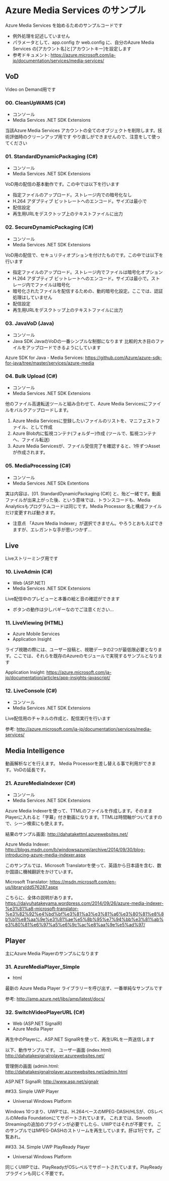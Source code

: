 # Azure Media Services のサンプル
Azure Media Services を始めるためのサンプルコードです

- 例外処理を記述していません
- パラメータとして、app.config か web.config に、自分のAzure Media Services の[アカウント名]と[アカウントキー]を設定します
- 参考ドキュメント:
https://azure.microsoft.com/ja-jp/documentation/services/media-services/

## VoD
Video on Demand用です

### 00. CleanUpWAMS (C#)
- コンソール
- Media Services .NET SDK Extensions

当該Azure Media Services アカウントの全てのオブジェクトを削除します。技術評価時のクリーンアップ用です
やり直しができませんので、注意をして使ってください

### 01. StandardDynamicPackaging (C#)
- コンソール
- Media Services .NET SDK Extensions


VoD用の配信の基本動作です。この中では以下を行います
- 指定ファイルのアップロード。ストレージ内での暗号化なし
- H.264 アダプティブ ビットレートへのエンコード。サイズは最小で
- 配信設定
- 再生用URLをデスクトップ上のテキストファイルに出力

### 02. SecureDynamicPackaging (C#)
- コンソール
- Media Services .NET SDK Extensions

VoD用の配信で、セキュリティオプションを付けたものです。この中では以下を行います
- 指定ファイルのアップロード。ストレージ内でファイルは暗号化オプション
- H.264 アダプティブ ビットレートへのエンコード。サイズは最小で。ストレージ内でファイルは暗号化
- 暗号化されたファイルを配信するための、動的暗号化設定。ここでは、認証処理はしていません
- 配信設定
- 再生用URLをデスクトップ上のテキストファイルに出力

### 03. JavaVoD (Java)
- コンソール
- Java SDK
JavaのVoDの一番シンプルな制御になります
比較的大き目のファイルをアップロードできるようにしています

Azure SDK for Java - Media Services:
https://github.com/Azure/azure-sdk-for-java/tree/master/services/azure-media

### 04. Bulk Upload (C#)
- コンソール
- Media Services .NET SDK Extensions

他のファイル高速転送ツールと組み合わせて、Azure Media Servicesにファイルをバルクアップロードします。
1. Azure Media Servicesに登録したいファイルのリストを、マニフェストファイル、として作成
2. Azure Blob内に監視コンテナ(フォルダー)作成
(ツールで、監視コンテナへ、ファイル転送)
3. Azure Media Servicesが、ファイル受信完了を確認すると、1件ずつAssetが作成されます。


### 05. MediaProcessing (C#)
- コンソール
- Media Services .NET SDk Extentions

実は内容は、[01. StandardDynamicPackaging (C#)] と、殆ど一緒です。動画ファイルが出来上がった後、という意味では、トランスコードも、Media Analyticsもプログラムコードは同じです。Media Processor 名と構成ファイルだけ変更すれば動きます。

- 注意点
「Azure Media Indexer」が選択できません。やろうとおもえばできますが、エレガントな手が思いつかず...



## Live
Liveストリーミング用です

### 10. LiveAdmin (C#)
- Web (ASP.NET)
- Media Services .NET SDK Extensions

Live配信中のプレビューと本番の絵と音の確認ができます
- ボタンの動作は少しバギーなのでご注意ください...

### 11. LiveViewing (HTML)
- Azure Mobile Services
- Application Insight

ライブ視聴の際には、ユーザー投稿と、視聴データの2つが最低限必要となります。ここでは、それらを既存のAzureのモジュールで実現するサンプルとなります

Application Insight:
https://azure.microsoft.com/ja-jp/documentation/articles/app-insights-javascript/

### 12. LiveConsole (C#)
- コンソール
- Media Services .NET SDK Extensions

Live配信用のチャネルの作成と、配信実行を行います

参考: http://azure.microsoft.com/ja-jp/documentation/services/media-services/

## Media Intelligence
動画解析などを行えます。
Media Processorを差し替える事で利用ができます。VoDの延長です。

### 21. AzureMediaIndexer (C#)
- コンソール
- Media Services .NET SDK Extensions

Azure Media Indexerを使って、TTMLのファイルを作成します。そのままPlayerに入れると「字幕」付き動画になります。TTMLは時間軸がついてますので、シーン検索にも使えます。

結果のサンプル画面:
http://dahatakettml.azurewebsites.net/


Azure Media Indexer:
http://blogs.msdn.com/b/windowsazurej/archive/2014/09/30/blog-introducing-azure-media-indexer.aspx

このサンプルでは、Microsoft Translatorを使って、英語から日本語を含む、数か国語に機械翻訳をかけています。

Microsoft Translator:
https://msdn.microsoft.com/en-us/library/dd576287.aspx

こちらに、全体の説明があります。
https://daiyuhatakeyama.wordpress.com/2014/09/26/azure-media-indexer-%e3%81%a8-microsoft-translator-%e3%82%92%e4%bd%bf%e3%81%a3%e3%81%a6%e3%80%81%e8%8b%b1%e8%aa%9e%e3%81%ae%e5%8b%95%e7%94%bb%e3%81%ab%e3%80%81%e6%97%a5%e6%9c%ac%e8%aa%9e%e5%ad%97/

## Player
主にAzure Media Playerのサンプルになります

### 31. AzureMediaPlayer_Simple
- html

最新の Azure Media Player ライブラリーを呼び出す、一番単純なサンプルです

参考: http://amp.azure.net/libs/amp/latest/docs/

### 32. SwitchVideoPlayerURL (C#)
- Web (ASP.NET SignalR)
- Azure Media Player

再生中のPlayerに、ASP.NET SignalRを使って、再生URLを一斉送信します

以下、動作サンプルです。
ユーザー画面 (index.html) 
http://dahatakesignalrplayer.azurewebsites.net/
 
管理側の画面 (admin.html: 
http://dahatakesignalrplayer.azurewebsites.net/admin.html

ASP.NET SignalR:
http://www.asp.net/signalr

##33. Simple UWP Player
- Universal Windows Platform

Windows 10つまり、UWPでは、H.264ベースのMPEG-DASH/HLSが、OSレベルのMedia Foundationにてサポートされています。
これまでは、Smooth Streamingの追加のプラグインが必要でしたら、UWPではそれが不要です。
このサンプルではMPEG-DASHのストリームを再生しています。肝は1行です。ご覧あれ。

##33. 34. Simple UWP PlayReady Player
- Universal Windows Platform

同じくUWPでは、PlayReadyがOSレベルでサポートされています。PlayReady プラグインも同じく不要です。



